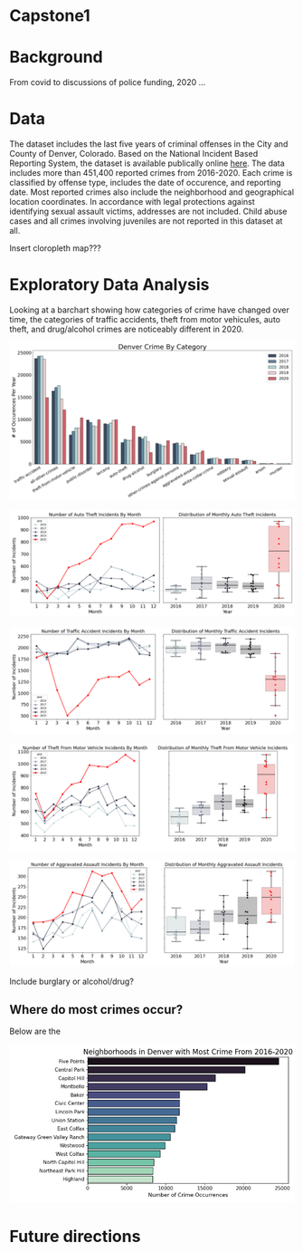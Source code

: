 # Capstone1

# Background

From covid to discussions of police funding, 2020 ...


# Data

The dataset includes the last five years of criminal offenses in the City and County of Denver, Colorado. Based on the National Incident Based Reporting System, the dataset is available publically online [here](https://www.denvergov.org/opendata/dataset/city-and-county-of-denver-crime). The data includes more than 451,400 reported crimes from 2016-2020. Each crime is classified by offense type, includes the date of occurence, and reporting date. Most reported crimes also include the neighborhood and geographical location coordinates. In accordance with legal protections against identifying sexual assault victims, addresses are not included. Child abuse cases and all crimes involving juveniles are not reported in this dataset at all. 

Insert cloropleth map???

# Exploratory Data Analysis

Looking at a barchart showing how categories of crime have changed over time, the categories of traffic accidents, theft from motor vehicules, auto theft, and drug/alcohol crimes are noticeably different in 2020. 

![Barplot of Crime in Denver By Crime Category](./images/Denver/DenverCrimeByCategoryBarplot.png)

![Distribution of Auto Theft in Denver Over Time](./images/Denver/Denver_auto-theft_Over_Time.png)

![Distribution of Traffic Accidents in Denver Over Time](./images/Denver/Denver_traffic-accident_Over_Time.png)

![Distribution of Theft From Motor Vehicles in Denver Over Time](./images/Denver/Denver_theft-from-motor-vehicle_Over_Time.png)

![Distribution of Aggravated Assault in Denver Over Time](./images/Denver/Denver_aggravated-assault_Over_Time.png)

Include burglary or alcohol/drug?


## Where do most crimes occur?

Below are the 

![Denver Neighborhoods Ranked by Crime Counts](./images/Denver/DenverTopNCrimeNeighborhoods.png)


# Future directions